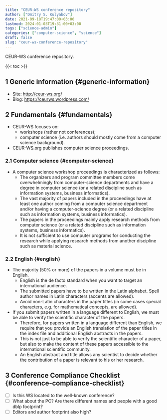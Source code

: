 ```yaml
---
title: "CEUR-WS conference repository"
author: ["Dmitry S. Kulyabov"]
date: 2021-09-18T19:47:00+03:00
lastmod: 2024-01-03T19:31:00+03:00
tags: ["science-admin"]
categories: ["computer-science", "science"]
draft: false
slug: "ceur-ws-conference-repository"
---
```


CEUR-WS conference repository.

<!--more-->

{{< toc >}}


## <span class="section-num">1</span> Generic information {#generic-information}

-   Site: <http://ceur-ws.org/>
-   Blog: <https://ceurws.wordpress.com/>


## <span class="section-num">2</span> Fundamentals {#fundamentals}

-   CEUR-WS focuses on:
    -   workshops (rather not conferences);
    -   computer science (i.e. authors should mostly come from a computer science background).
-   CEUR-WS.org publishes computer science proceedings.


### <span class="section-num">2.1</span> Computer science {#computer-science}

-   A computer science workshop proceedings is characterized as follows:
    -   The organizers and program committee members come overwhelmingly from computer-science departments and have a degree in computer science (or a related discipline such as information systems, business informatics).
    -   The vast majority of papers included in the proceedings have at least one author coming from a computer science department and/or having a computer-science degree (or a related discipline such as information systems, business informatics).
    -   The papers in the proceedings mainly apply research methods from computer science (or a related discipline such as information systems, business informatics).
    -   It is not sufficient to use computer programs for conducting the research while applying research methods from another discipline such as material science.


### <span class="section-num">2.2</span> English {#english}

-   The majority (50% or more) of the papers in a volume must be in English.
    -   English is the de facto standard when you want to target an international audience.
    -   The submitted papers have to be written in the Latin alphabet. Spell author names in Latin characters (accents are allowed).
    -   Avoid non-Latin characters in the paper titles (in some cases special characters, e.g. for mathematical concepts, are allowed).
-   If you submit papers written in a language different to English, we must be able to verify the scientific character of the papers.
    -   Therefore, for papers written in a language different than English, we require that you provide an English translation of the paper titles in the index file and additional English abstracts in the papers.
    -   This is not just to be able to verify the scientific character of a paper, but also to make the content of these papers accessible to the international scientific community.
    -   An English abstract and title allows any scientist to decide whether the contribution of a paper is relevant to his or her research.


## <span class="section-num">3</span> Conference Compliance Checklist {#conference-compliance-checklist}

-   [ ] Is this WS located to the well-known conference?
-   [ ] What about the PC? Are there different names and people with a good dblp footprint?
-   [ ] Editors and author footprint also high?
